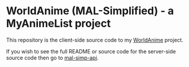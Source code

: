 # WorldAnime (MAL-Simplified) - a MyAnimeList project

This repository is the client-side source code to my [WorldAnime](https://mal-simplified.web.app/) project.

If you wish to see the full README or source code for the server-side source code then go to [mal-simp-api](https://github.com/ryanpv/mal-simp-api).